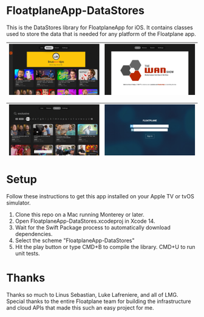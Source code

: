 # FloatplaneApp-DataStores
This is the DataStores library for FloatplaneApp for iOS. It contains classes used to store the data that is needed for any platform of the Floatplane app.

| ![image](Assets/Browse_Screenshot.png) | ![image](Assets/LiveOffline_Screenshot.png) |
| --- | --- |

| ![image](Assets/Search_Screenshot.png) | ![image](Assets/Login_Screenshot.png) |
| --- | --- |

# Setup
Follow these instructions to get this app installed on your Apple TV or tvOS simulator.
1. Clone this repo on a Mac running Monterey or later.
2. Open FloatplaneApp-DataStores.xcodeproj in Xcode 14.
3. Wait for the Swift Package process to automatically download dependencies.
4. Select the scheme "FloatplaneApp-DataStores"
5. Hit the play button or type CMD+B to compile the library. CMD+U to run unit tests. 

# Thanks
Thanks so much to Linus Sebastian, Luke Lafreniere, and all of LMG. Special thanks to the entire Floatplane team for building the infrastructure and cloud APIs that made this such an easy project for me.
